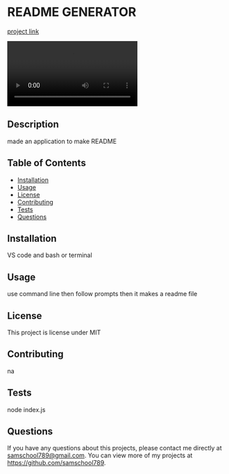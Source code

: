# README GENERATOR
  
  [project link](https://samschool789.github.io/readme-generator/)
  
  ![video](./video/readme-video.mp4)
  ## Description 
  made an application to make README
  ## Table of Contents
  * [Installation](#installation)
  * [Usage](#usage)
  * [License](#license)
  * [Contributing](#contributing)
  * [Tests](#tests)
  * [Questions](#questions)
  
  ## Installation 
  VS code and bash or terminal
  ## Usage 
  use command line then follow prompts then it makes a readme file
  ## License 
  This project is license under MIT
  ## Contributing 
  na
  ## Tests
  node index.js
  ## Questions
  If you have any questions about this projects, please contact me directly at samschool789@gmail.com. You can view more of my projects at https://github.com/samschool789.
